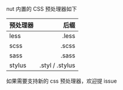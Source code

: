nut 内置的 CSS 预处理器如下

| 预处理器 |            后缀 |
| -------- | ---------------:|
| less     |           .less |
| scss     |           .scss |
| sass     |           .sass |
| stylus   | .styl / .stylus |

如果需要支持新的 css 预处理器，<zi-link href="https://github.com/nut-project/nut/issues/new?template=feature_request.md" more>欢迎提 issue</zi-link>
